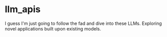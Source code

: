 # llm_apis
I guess I'm just going to follow the fad and dive into these LLMs. Exploring novel applications built upon existing models.
